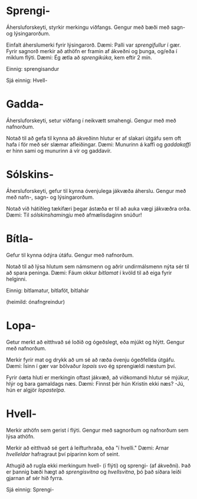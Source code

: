 # Sprengi-

Áhersluforskeyti, styrkir merkingu viðfangs. Gengur með bæði með sagn- og lýsingarorðum.

Einfalt áherslumerki fyrir lýsingarorð. Dæmi: Palli var *sprengifullur* í gær.
Fyrir sagnorð merkir að athöfn er framin af ákveðni og þunga, og/eða í miklum flýti. Dæmi: Ég ætla að *sprengikúka*, kem eftir 2 mín.

Einnig: sprengisandur

Sjá einnig: Hvell-

# Gadda-

Áhersluforskeyti, setur viðfang í neikvætt smahengi. Gengur með með nafnorðum.

Notað til að gefa til kynna að ákveðinn hlutur er af slakari útgáfu sem oft hafa í för með sér slæmar afleiðingar. Dæmi: Munurinn á kaffi og *gaddakaffi* er hinn sami og munurinn á vír og gaddavír.

# Sólskins-

Áhersluforskeyti, gefur til kynna óvenjulega jákvæða áherslu. Gengur með með nafn-, sagn- og lýsingarorðum.

Notað við hátíðleg tækifæri þegar ástæða er til að auka vægi jákvæðra orða. Dæmi: Til *sólskinshamingju* með afmælisdaginn snúður!

# Bítla-

Gefur til kynna ódýra útáfu. Gengur með nafnorðum.

Notað til að lýsa hlutum sem námsmenn og aðrir undirmálsmenn nýta sér til að spara peninga. Dæmi: Fáum okkur *bítlamat* í kvöld til að eiga fyrir helginni.

Einnig: bítlamatur, bítlaföt, bítlahár

(heimild: ónafngreindur)

# Lopa-

Getur merkt að eitthvað sé loðið og ógeðslegt, eða mjúkt og hlýtt. Gengur með nafnorðum.

Merkir fyrir mat og drykk að um sé að ræða óvenju ógeðfellda útgáfu. Dæmi: Ísinn í gær var bölvaður *lopaís* svo ég sprengiældi næstum því.

Fyrir óæta hluti er merkingin oftast jákvæð, að viðkomandi hlutur sé mjúkur, hlýr og bara gamaldags næs. Dæmi: Finnst þér hún Kristín ekki næs? -Jú, hún er algjör *lopastelpa*.

# Hvell-

Merkir athöfn sem gerist í flýti. Gengur með sagnorðum og nafnorðum sem lýsa athöfn.

Merkir að eitthvað sé gert á leifturhraða, eða "í hvelli." Dæmi: Arnar *hvelleldar* hafragraut því píparinn kom of seint.

Athugið að rugla ekki merkingum hvell- (í flýti) og sprengi- (af ákveðni). Það er þannig bæði hægt að *sprengisvitna* og *hvellsvitna*, þó það síðara leiði gjarnan af sér hið fyrra.

Sjá einnig: Sprengi-